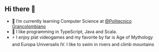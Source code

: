 ## Hi there 👋

- 🌱 I’m currently learning Computer Science at [@Politecnico Grancolombiano](https://www.poli.edu.co/)
- 👯 I like programming in TypeScript, Java and Scala.
- ⚡ I enjoy plat videogames and my favorite by far is Age of Mythology and Europa Universalis IV. I like to swim in rivers and climb mountains
